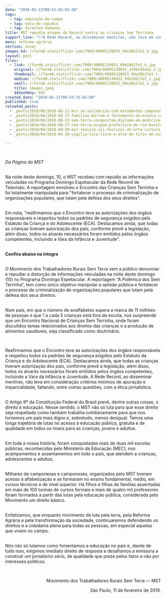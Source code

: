 ```yaml
---
date: "2019-02-11T09:51:02-02:00"
tags:
  - tag: educação-do-campo
  - tag: nota-de-repudio
  - tag: direitos-humanos
title: MST repudia ataque da Record contra as crianças Sem Terrinha
support_line: "\"A Rede Record, ao disseminar mentiras, não leva em consideração critérios mínimos de apuração e imparcialidade, faltando, entre outras questões, com a ética jornalística\""
menu: reforma agrária
section: cover
images_hd: //farm8.staticflickr.com/7909/40095130933_99e28b17e2_b.jpg
layout: post
files:
  - link: //farm8.staticflickr.com/7909/40095130933_99e28b17e2_b.jpg
    original: //farm8.staticflickr.com/7909/40095130933_af09c92eba_o.jpg
    thumbnail: //farm8.staticflickr.com/7909/40095130933_99e28b17e2_t.jpg
    medium: //farm8.staticflickr.com/7909/40095130933_99e28b17e2_z.jpg
    small: //farm8.staticflickr.com/7909/40095130933_99e28b17e2_n.jpg
    title: images.jpeg
    $$hashKey: 05V
created_date: "2019-02-11T09:54:35-02:00"
published: true
releated_posts:
  - _posts/2018/08/2018-08-11-mst-se-solidariza-com-estudantes-camponeses-no-piaui.md
  - _posts/2018/08/2018-08-17-familias-barram-o-fechamento-da-escola-construindo-caminho.md
  - _posts/2018/08/2018-08-22-sem-terra-conquistam-diploma-em-medicina-veterinaria.md
  - _posts/2018/08/2018-08-27-sem-terra-ocupam-prefeitura-de-rio-bonito-e-reivindicam-melhorias-na-educacao.md
  - _posts/2018/08/2018-08-30-mst-realiza-iii-festival-de-arte-cultura-das-escolas-do-campo.md
  - _posts/2018/04/2018-04-28-vigilia-lula-livre-e-alvo-de-tiros-em-curitiba.md

---
```

<p>&nbsp;</p>

<p><em>Da P&aacute;gina do MST</em></p>

<p><br />
Na noite deste domingo, 10, o MST recebeu com rep&uacute;dio as informa&ccedil;&otilde;es veiculadas no Programa Domingo Espetacular da Rede Record de Televis&atilde;o. A reportagem envolveu o Encontro das Crian&ccedil;as Sem Terrinha e foi totalmente manipulada para &quot;fortalecer o processo de criminaliza&ccedil;&atilde;o de organiza&ccedil;&otilde;es populares, que lutam pela defesa dos seus direitos&quot;.</p>

<p><br />
Em nota, &quot;reafirmamos que o Encontro teve as autoriza&ccedil;&otilde;es dos &oacute;rg&atilde;os respons&aacute;veis e respeitou todos os padr&otilde;es de seguran&ccedil;a exigidos pelo Estatuto da Crian&ccedil;a e do Adolescente (ECA). Destacamos ainda, que todas as crian&ccedil;as tiveram autoriza&ccedil;&atilde;o dos pais, conforme prev&ecirc; a legisla&ccedil;&atilde;o, al&eacute;m disso, todos os alvar&aacute;s necess&aacute;rios foram emitidos pelos &oacute;rg&atilde;os competentes, incluindo a Vara da Inf&acirc;ncia e Juventude&quot;.</p>

<p><br />
<strong>Confira abaixo na &iacute;ntegra </strong></p>

<p><br />
O Movimento dos Trabalhadores Rurais Sem Terra vem a p&uacute;blico denunciar e repudiar a distor&ccedil;&atilde;o de informa&ccedil;&otilde;es veiculadas na noite deste domingo (10) no Programa Domingo Espetacular. A reportagem &ldquo;A Pol&ecirc;mica dos Sem Terrinha&rdquo;, tem como &uacute;nico objetivo manipular a opini&atilde;o p&uacute;blica e fortalecer o processo de criminaliza&ccedil;&atilde;o de organiza&ccedil;&otilde;es populares que lutam pela defesa dos seus direitos.</p>

<p><br />
Num pa&iacute;s, em que o n&uacute;mero de analfabetos supera a marca de 11 milh&otilde;es de pessoas e que 1 a cada 5 crian&ccedil;as est&aacute; fora da escola, nos surpreende que um Encontro Nacional de Crian&ccedil;as Sem Terrinha, onde foram discutidos temas relacionados aos direitos das crian&ccedil;as e a produ&ccedil;&atilde;o de alimentos saud&aacute;veis, seja classificado como doutrin&aacute;rio.</p>

<p>&nbsp;</p>

<p>Reafirmamos que o Encontro teve as autoriza&ccedil;&otilde;es dos &oacute;rg&atilde;os respons&aacute;veis e respeitou todos os padr&otilde;es de seguran&ccedil;a exigidos pelo Estatuto da Crian&ccedil;a e do Adolescente (ECA). Destacamos ainda, que todas as crian&ccedil;as tiveram autoriza&ccedil;&atilde;o dos pais, conforme prev&ecirc; a legisla&ccedil;&atilde;o, al&eacute;m disso, todos os alvar&aacute;s necess&aacute;rios foram emitidos pelos &oacute;rg&atilde;os competentes, incluindo a Vara da Inf&acirc;ncia e Juventude. A Rede Record, ao disseminar mentiras, n&atilde;o leva em considera&ccedil;&atilde;o crit&eacute;rios m&iacute;nimos de apura&ccedil;&atilde;o e imparcialidade, faltando, entre outras quest&otilde;es, com a &eacute;tica jornal&iacute;stica.</p>

<p><br />
O Artigo 6&ordm; da Constitui&ccedil;&atilde;o Federal do Brasil prev&ecirc;, dentre outras coisas, o direito &agrave; educa&ccedil;&atilde;o. Nesse sentido, o MST n&atilde;o s&oacute; luta para que esse direito seja respeitado como tamb&eacute;m trabalha cotidianamente para que nos tornemos um pa&iacute;s mais digno e, sobretudo, menos desigual. Temos uma longa trajet&oacute;ria de lutas no acesso &agrave; educa&ccedil;&atilde;o p&uacute;blica, gratuita e de qualidade em todos os n&iacute;veis para as crian&ccedil;as, jovens e adultos.</p>

<p><br />
Em toda a nossa hist&oacute;ria, foram conquistadas mais de duas mil escolas p&uacute;blicas, reconhecidas pelo Minist&eacute;rio da Educa&ccedil;&atilde;o (MEC), nos acampamentos e assentamentos em todo o pa&iacute;s, que atendem a crian&ccedil;as, adolescentes e adultos.</p>

<p><br />
Milhares de camponesas e camponeses, organizados pelo MST tiveram acesso &agrave; alfabetiza&ccedil;&atilde;o e se formaram no ensino fundamental, m&eacute;dio, em cursos t&eacute;cnicos e de n&iacute;vel superior. H&aacute; filhos e filhas de fam&iacute;lias assentadas em mais de 100 turmas de cursos formais e mais de quatro mil professores foram formados a partir das lutas pela educa&ccedil;&atilde;o p&uacute;blica, considerada pelo Movimento um direito b&aacute;sico.</p>

<p><br />
Enfatizamos, que enquanto movimento de luta pela terra, pela Reforma Agr&aacute;ria e pela transforma&ccedil;&atilde;o da sociedade, continuaremos defendendo os direitos e a cidadania plena para todas as pessoas, em especial aquelas que vivem no campo.</p>

<p><br />
N&oacute;s n&atilde;o s&oacute; lutamos como fomentamos a educa&ccedil;&atilde;o no pa&iacute;s e, diante de tudo isso, exigimos imediato direito de resposta e desafiamos a emissora a construir um jornalismo s&eacute;rio, de qualidade que preze pelos fatos e n&atilde;o por interesses pol&iacute;ticos.</p>

<p>&nbsp;</p>

<p style="text-align: right;">Movimento dos Trabalhadores Rurais Sem Terra &mdash; MST</p>

<p style="text-align: right;">S&atilde;o Paulo, 11 de fevereiro de 2019.</p>
